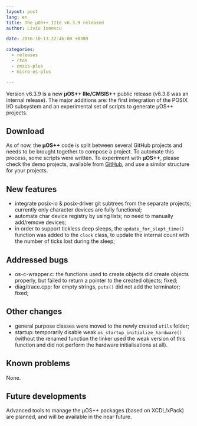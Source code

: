 ```yaml
---
layout: post
lang: en
title: The µOS++ IIIe v6.3.9 released
author: Liviu Ionescu

date: 2016-10-13 22:46:00 +0300

categories:
  - releases
  - rtos
  - cmsis-plus
  - micro-os-plus

---
```


Version v6.3.9 is a new **µOS++ IIIe/CMSIS++** public release (v6.3.8 was an internal release). The major additions are: the first integration of the POSIX I/O subsystem and an experimental set of scripts to generate µOS++ projects.

## Download

As of now, the **µOS++** code is split between several GitHub projects and needs to be brought together to compose a project.
To automate this process, some scripts were written. To experiment with **µOS++**, please check the demo projects, available from [GitHub](https://github.com/micro-os-plus/eclipse-demo-projects), and use a similar structure for your projects.

## New features

- integrate posix-io & posix-driver git subtrees from the separate projects; currently only character devices are fully functional;
- automate char device registry by using lists; no need to manually add/remove devices;
- in order to support tickless deep sleeps, the `update_for_slept_time()` function was added to the `clock` class, to update the internal count with the number of ticks lost during the sleep;

## Addressed bugs

- os-c-wrapper.c: the functions used to create objects did create objects properly, but failed to return a pointer to the created objects; fixed;
- diag/trace.cpp: for empty strings, `puts()` did not add the terminator; fixed; 

## Other changes

- general purpose classes were moved to the newly created `utils` folder;
- startup: temporarily disable weak `os_startup_initialize_hardware()` (without the renamed function the linker used the weak version of this function and did not perform the hardware initialisations at all).


## Known problems

None.

## Future developments

Advanced tools to manage the µOS++ packages (based on XCDL/xPack) are planned, and will be available in the near future.
